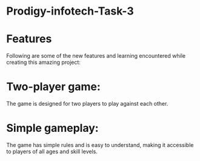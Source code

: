 # Prodigy-infotech-Task-3<br>
# Features
 Following are some of the new features and learning encountered while creating this amazing project:<br>
# Two-player game:
 The game is designed for two players to play against each other.<br>
# Simple gameplay:
 The game has simple rules and is easy to understand, making it accessible to players of all ages and skill levels.
